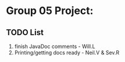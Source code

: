 Group 05 Project:
==================
TODO List
--------------------------

1. finish JavaDoc comments - Will.L
2. Printing/getting docs ready - Neil.V & Sev.R

